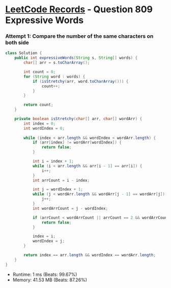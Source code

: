 # [LeetCode Records](../../README.md) - Question 809 Expressive Words

### Attempt 1: Compare the number of the same characters on both side
```java
class Solution {
    public int expressiveWords(String s, String[] words) {
        char[] arr = s.toCharArray();

        int count = 0;
        for (String word : words) {
            if (isStretchy(arr, word.toCharArray())) {
                count++;
            }
        }

        return count;
    }

    private boolean isStretchy(char[] arr, char[] wordArr) {
        int index = 0;
        int wordIndex = 0;
        
        while (index < arr.length && wordIndex < wordArr.length) {
            if (arr[index] != wordArr[wordIndex]) {
                return false;
            }

            int i = index + 1;
            while (i < arr.length && arr[i - 1] == arr[i]) {
                i++;
            }
            int arrCount = i - index;

            int j = wordIndex + 1;
            while (j < wordArr.length && wordArr[j - 1] == wordArr[j]) {
                j++;
            }
            int wordArrCount = j - wordIndex;

            if (arrCount < wordArrCount || arrCount == 2 && wordArrCount == 1) {
                return false;
            }

            index = i;
            wordIndex = j;
        }

        return index == arr.length && wordIndex == wordArr.length;
    }
}
```
- Runtime: 1 ms (Beats: 99.67%)
- Memory: 41.53 MB (Beats: 87.26%)

<br>
